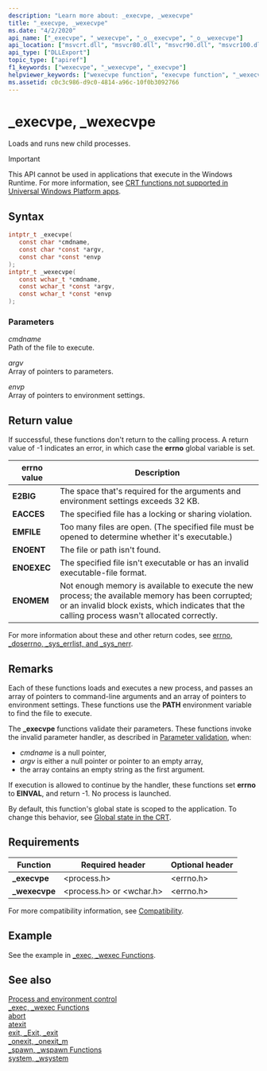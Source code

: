 ```yaml
---
description: "Learn more about: _execvpe, _wexecvpe"
title: "_execvpe, _wexecvpe"
ms.date: "4/2/2020"
api_name: ["_execvpe", "_wexecvpe", "_o__execvpe", "_o__wexecvpe"]
api_location: ["msvcrt.dll", "msvcr80.dll", "msvcr90.dll", "msvcr100.dll", "msvcr100_clr0400.dll", "msvcr110.dll", "msvcr110_clr0400.dll", "msvcr120.dll", "msvcr120_clr0400.dll", "ucrtbase.dll", "api-ms-win-crt-process-l1-1-0.dll", "api-ms-win-crt-private-l1-1-0.dll"]
api_type: ["DLLExport"]
topic_type: ["apiref"]
f1_keywords: ["wexecvpe", "_wexecvpe", "_execvpe"]
helpviewer_keywords: ["wexecvpe function", "execvpe function", "_wexecvpe function", "_execvpe function"]
ms.assetid: c0c3c986-d9c0-4814-a96c-10f0b3092766
---
```

# _execvpe, _wexecvpe

Loads and runs new child processes.

> [!IMPORTANT]
> This API cannot be used in applications that execute in the Windows Runtime. For more information, see [CRT functions not supported in Universal Windows Platform apps](../../cppcx/crt-functions-not-supported-in-universal-windows-platform-apps.md).

## Syntax

```C
intptr_t _execvpe(
   const char *cmdname,
   const char *const *argv,
   const char *const *envp
);
intptr_t _wexecvpe(
   const wchar_t *cmdname,
   const wchar_t *const *argv,
   const wchar_t *const *envp
);
```

### Parameters

*cmdname*<br/>
Path of the file to execute.

*argv*<br/>
Array of pointers to parameters.

*envp*<br/>
Array of pointers to environment settings.

## Return value

If successful, these functions don't return to the calling process. A return value of -1 indicates an error, in which case the **errno** global variable is set.

|**errno** value|Description|
|-------------------|-----------------|
|**E2BIG**|The space that's required for the arguments and environment settings exceeds 32 KB.|
|**EACCES**|The specified file has a locking or sharing violation.|
|**EMFILE**|Too many files are open. (The specified file must be opened to determine whether it's executable.)|
|**ENOENT**|The file or path isn't found.|
|**ENOEXEC**|The specified file isn't executable or has an invalid executable-file format.|
|**ENOMEM**|Not enough memory is available to execute the new process; the available memory has been corrupted; or an invalid block exists, which indicates that the calling process wasn't allocated correctly.|

For more information about these and other return codes, see [errno, _doserrno, _sys_errlist, and _sys_nerr](../errno-doserrno-sys-errlist-and-sys-nerr.md).

## Remarks

Each of these functions loads and executes a new process, and passes an array of pointers to command-line arguments and an array of pointers to environment settings. These functions use the **PATH** environment variable to find the file to execute.

The **_execvpe** functions validate their parameters. These functions invoke the invalid parameter handler, as described in [Parameter validation](../parameter-validation.md), when:

- *cmdname* is a null pointer,
- *argv* is either a null pointer or pointer to an empty array,
- the array contains an empty string as the first argument.

If execution is allowed to continue by the handler, these functions set **errno** to **EINVAL**, and return -1. No process is launched.

By default, this function's global state is scoped to the application. To change this behavior, see [Global state in the CRT](../global-state.md).

## Requirements

|Function|Required header|Optional header|
|--------------|---------------------|---------------------|
|**_execvpe**|\<process.h>|\<errno.h>|
|**_wexecvpe**|\<process.h> or \<wchar.h>|\<errno.h>|

For more compatibility information, see [Compatibility](../compatibility.md).

## Example

See the example in [_exec, _wexec Functions](../exec-wexec-functions.md).

## See also

[Process and environment control](../process-and-environment-control.md)\
[_exec, _wexec Functions](../exec-wexec-functions.md)\
[abort](abort.md)\
[atexit](atexit.md)\
[exit, _Exit, _exit](exit-exit-exit.md)\
[_onexit, _onexit_m](onexit-onexit-m.md)\
[_spawn, _wspawn Functions](../spawn-wspawn-functions.md)\
[system, _wsystem](system-wsystem.md)
